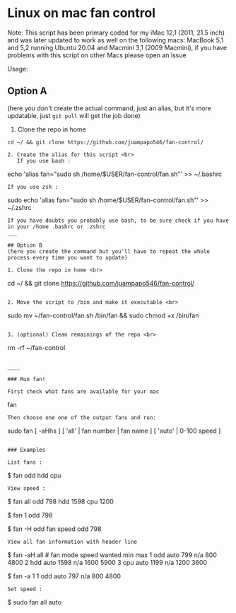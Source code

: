 # Linux on mac fan control
Note: This script has been  primary coded for my iMac 12,1 (2011, 21.5 inch) and was later updated to work as well on the following macs: MacBook 5,1 and 5,2 running Ubuntu 20.04 and Macmini 3,1 (2009 Macmini), if you have problems with this script on other Macs please open an issue

Usage:
## Option A
(here you don't create the actual command, just an alias, but it's more updatable, just `git pull` will get the job done)


1. Clone the repo in home
```
cd ~/ && git clone https://github.com/juampapo546/fan-control/

2. Create the alias for this script <br>
   If you use bash :

```
echo  'alias fan="sudo sh /home/$USER/fan-control/fan.sh"' >> ~/.bashrc
 ```
If you use zsh :
 ```
 sudo echo  'alias fan="sudo sh /home/$USER/fan-control/fan.sh"' >> ~/.zshrc
 ```
If you have doubts you probably use bash, to be sure check if you have in your /home .bashrc or .zshrc
___

## Option B
(here you create the command but you'll have to repeat the whole process every time you want to update)

1. Clone the repo in home <br>
```
cd ~/ && git clone https://github.com/juampapo546/fan-control/
```

2. Move the script to /bin and make it executable <br>
```
sudo mv ~/fan-control/fan.sh /bin/fan && sudo chmod +x /bin/fan
```

3. (optional) Clean remainings of the repo <br>
```
rm -rf ~/fan-control
```

____

### Run fan!

First check what fans are available for your mac

```
fan
```
Then choose one one of the output fans and run:

```
sudo fan [ -aHhs ] [ 'all' | fan number | fan name ] [ 'auto' | 0-100 speed ]
```

### Examples

List fans :
```
$ fan
odd
hdd
cpu
```
View speed :
```
$ fan all
odd   798
hdd  1598
cpu  1200

$ fan 1
odd  798

$ fan -H odd
fan  speed
odd    798
```
View all fan information with header line
```
$ fan -aH all
\#  fan  mode  speed  wanted   min   max
1  odd  auto    799     n/a   800  4800
2  hdd  auto   1598     n/a  1600  5900
3  cpu  auto   1199     n/a  1200  3600

$ fan -a 1
1  odd  auto  797  n/a  800  4800
```
Set speed :

```
$ sudo fan all auto
```

